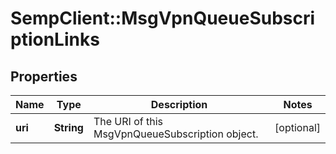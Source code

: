 # SempClient::MsgVpnQueueSubscriptionLinks

## Properties
Name | Type | Description | Notes
------------ | ------------- | ------------- | -------------
**uri** | **String** | The URI of this MsgVpnQueueSubscription object. | [optional] 


